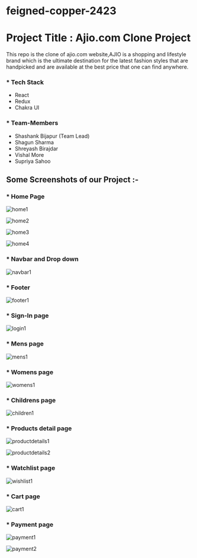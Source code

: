 # feigned-copper-2423
# Project Title : Ajio.com Clone Project

This repo is the clone of ajio.com website,AJIO is a shopping and lifestyle brand which is the ultimate destination for the latest fashion styles that are handpicked and are available at the best price that one can find anywhere. 

### * Tech Stack

- React
- Redux
- Chakra UI


### * Team-Members

- Shashank Bijapur (Team Lead)
- Shagun Sharma
- Shreyash Birajdar
- Vishal More
- Supriya Sahoo

## Some Screenshots of our Project :-

### * Home Page 
![home1](https://user-images.githubusercontent.com/106108504/221401830-52ba33d9-9c7e-459c-a641-c0e72950f325.png)

![home2](https://user-images.githubusercontent.com/106108504/221401835-24abd469-0b62-4b2f-8d73-f50d5ad67ad9.png)

![home3](https://user-images.githubusercontent.com/106108504/221401859-31e18d95-ccda-451e-89a9-f35b7bb2eac0.png)


![home4](https://user-images.githubusercontent.com/106108504/221401866-a66d45a4-089c-43df-86ef-c5ba946a63a5.png)

### * Navbar and Drop down
![navbar1](https://user-images.githubusercontent.com/106108504/221401922-c8cb6426-aee6-4fc2-9028-34d264d13d2f.png)

### * Footer 
![footer1](https://user-images.githubusercontent.com/106108504/221401931-4e0cab75-aaf5-4f05-a8fb-30925dd40eec.png)


### * Sign-In page
![login1](https://user-images.githubusercontent.com/106108504/221401943-6a56fb36-cb70-4ae9-994b-cb98c9e63d67.png)


### * Mens page
![mens1](https://user-images.githubusercontent.com/106108504/221402043-295083c1-e6dc-40c9-bca5-8ad96988ff3b.png)


### * Womens page
![womens1](https://user-images.githubusercontent.com/106108504/221402050-a4c6e186-45ff-473f-8d8a-fc18063bbd67.png)


### * Childrens page
![children1](https://user-images.githubusercontent.com/106108504/221402060-365a7245-997e-45ce-8e9a-9e0b61099b7f.png)


### * Products detail page

![productdetails1](https://user-images.githubusercontent.com/106108504/221402132-e6cbd03b-32e8-4331-9209-6a3dc3b593cb.png)

![productdetails2](https://user-images.githubusercontent.com/106108504/221402137-da812a2a-bfed-435b-a79a-df8e8d997e3c.png)


### * Watchlist page
![wishlist1](https://user-images.githubusercontent.com/106108504/221402202-f88f9fdd-03e4-449f-a574-ecf3e76ed303.png)



### * Cart page
![cart1](https://user-images.githubusercontent.com/106108504/221402095-4cd711d2-60e7-4346-b8ca-2d54eeb77923.png)


### * Payment page

![payment1](https://user-images.githubusercontent.com/106108504/221402244-d055d65a-c77b-4bc6-b138-2018ae7b3a6c.png)


![payment2](https://user-images.githubusercontent.com/106108504/221402253-64582182-4ccf-427f-a24a-d269ca3217c2.png)
